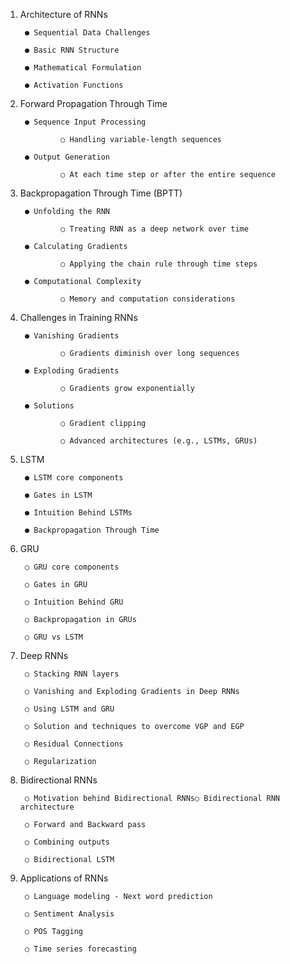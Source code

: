 1. Architecture of RNNs
		
		● Sequential Data Challenges
		
		● Basic RNN Structure
		
		● Mathematical Formulation

		● Activation Functions

2. Forward Propagation Through Time

		● Sequence Input Processing
		
				○ Handling variable-length sequences
		
		● Output Generation
		
				○ At each time step or after the entire sequence

3. Backpropagation Through Time (BPTT)

		● Unfolding the RNN
		
				○ Treating RNN as a deep network over time
		
		● Calculating Gradients
		
				○ Applying the chain rule through time steps
		
		● Computational Complexity
		
				○ Memory and computation considerations

4. Challenges in Training RNNs
		
		● Vanishing Gradients
		
				○ Gradients diminish over long sequences
				
		● Exploding Gradients
		
				○ Gradients grow exponentially

		● Solutions
				
				○ Gradient clipping
				
				○ Advanced architectures (e.g., LSTMs, GRUs)

5. LSTM

		● LSTM core components
		
		● Gates in LSTM
		
		● Intuition Behind LSTMs
		
		● Backpropagation Through Time

6. GRU

		○ GRU core components
		
		○ Gates in GRU
		
		○ Intuition Behind GRU
		
		○ Backpropagation in GRUs
		
		○ GRU vs LSTM

7. Deep RNNs

		○ Stacking RNN layers
		
		○ Vanishing and Exploding Gradients in Deep RNNs
		
		○ Using LSTM and GRU
		
		○ Solution and techniques to overcome VGP and EGP
		
		○ Residual Connections
		
		○ Regularization

8. Bidirectional RNNs
		
		○ Motivation behind Bidirectional RNNs○ Bidirectional RNN architecture
		
		○ Forward and Backward pass
		
		○ Combining outputs
		
		○ Bidirectional LSTM

8. Applications of RNNs

		○ Language modeling - Next word prediction
		
		○ Sentiment Analysis
		
		○ POS Tagging
		
		○ Time series forecasting